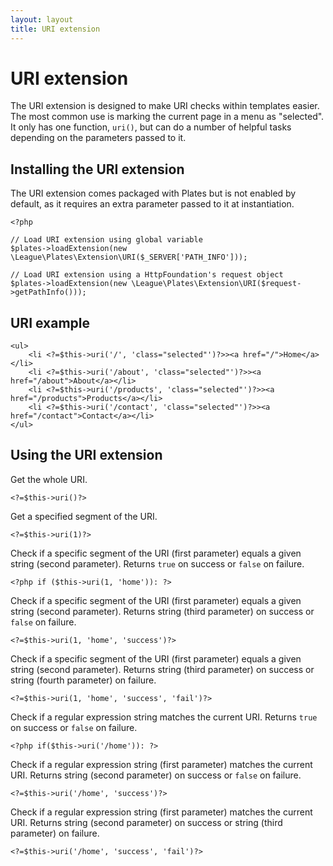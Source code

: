 ```yaml
---
layout: layout
title: URI extension
---
```


URI extension
=============

The URI extension is designed to make URI checks within templates easier. The most common use is marking the current page in a menu as "selected". It only has one function, `uri()`, but can do a number of helpful tasks depending on the parameters passed to it.

## Installing the URI extension

The URI extension comes packaged with Plates but is not enabled by default, as it requires an extra parameter passed to it at instantiation.

~~~language-php
<?php

// Load URI extension using global variable
$plates->loadExtension(new \League\Plates\Extension\URI($_SERVER['PATH_INFO']));

// Load URI extension using a HttpFoundation's request object
$plates->loadExtension(new \League\Plates\Extension\URI($request->getPathInfo()));
~~~

## URI example

~~~language-php
<ul>
    <li <?=$this->uri('/', 'class="selected"')?>><a href="/">Home</a></li>
    <li <?=$this->uri('/about', 'class="selected"')?>><a href="/about">About</a></li>
    <li <?=$this->uri('/products', 'class="selected"')?>><a href="/products">Products</a></li>
    <li <?=$this->uri('/contact', 'class="selected"')?>><a href="/contact">Contact</a></li>
</ul>
~~~

## Using the URI extension

Get the whole URI.

~~~language-php
<?=$this->uri()?>
~~~

Get a specified segment of the URI.

~~~language-php
<?=$this->uri(1)?>
~~~

Check if a specific segment of the URI (first parameter) equals a given string (second parameter). Returns `true` on success or `false` on failure.

~~~language-php
<?php if ($this->uri(1, 'home')): ?>
~~~

Check if a specific segment of the URI (first parameter) equals a given string (second parameter). Returns string (third parameter) on success or `false` on failure.

~~~language-php
<?=$this->uri(1, 'home', 'success')?>
~~~

Check if a specific segment of the URI (first parameter) equals a given string (second parameter). Returns string (third parameter) on success or string (fourth parameter) on failure.

~~~language-php
<?=$this->uri(1, 'home', 'success', 'fail')?>
~~~

Check if a regular expression string matches the current URI. Returns `true` on success or `false` on failure.

~~~language-php
<?php if($this->uri('/home')): ?>
~~~

Check if a regular expression string (first parameter) matches the current URI. Returns string (second parameter) on success or `false` on failure.

~~~language-php
<?=$this->uri('/home', 'success')?>
~~~

Check if a regular expression string (first parameter) matches the current URI. Returns string (second parameter) on success or string (third parameter) on failure.

~~~language-php
<?=$this->uri('/home', 'success', 'fail')?>
~~~